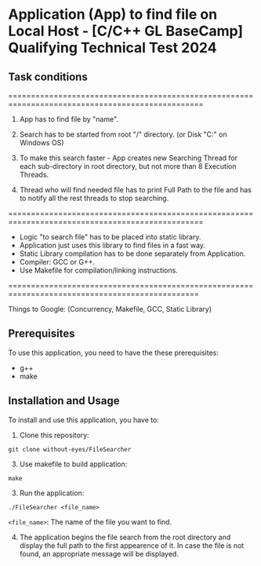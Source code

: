 # Application (App) to find file on Local Host - [C/C++ GL BaseCamp] Qualifying Technical Test 2024

## Task conditions
=================================================================================================
1. App has to find file by "name".

2. Search has to be started from root "/" directory. (or Disk "C:\" on Windows OS)
 
3. To make this search faster - App creates new Searching Thread for each sub-directory in
root directory, but not more than 8 Execution Threads.

5. Thread who will find needed file has to print Full Path to the file and has to notify all
the rest threads to stop searching.

=================================================================================================

- Logic "to search file" has to be placed into static library.
- Application just uses this library to find files in a fast way.
- Static Library compilation has to be done separately from Application. 
- Compiler: GCC or G++.
- Use Makefile for compilation/linking instructions.

================================================================================================

Things to Google: (Concurrency, Makefile, GCC, Static Library)

## Prerequisites
To use this application, you need to have the these prerequisites:
- g++
- make

## Installation and Usage
To install and use this application, you have to:

1. Clone this repository:
```
git clone without-eyes/FileSearcher
```

3. Use makefile to build application:
```
make
```

3. Run the application:
```
./FileSearcher <file_name>
```
`<file_name>`: The name of the file you want to find.

4. The application begins the file search from the root directory and display the full path to the first appearence of it. In case the file is not found, an appropriate message will be displayed.
